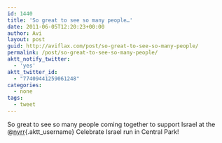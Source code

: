 ```yaml
---
id: 1440
title: 'So great to see so many people…'
date: 2011-06-05T12:20:23+00:00
author: Avi
layout: post
guid: http://aviflax.com/post/so-great-to-see-so-many-people/
permalink: /post/so-great-to-see-so-many-people/
aktt_notify_twitter:
  - 'yes'
aktt_twitter_id:
  - "77409441259061248"
categories:
  - none
tags:
  - tweet
---
```

So great to see so many people coming together to support Israel at the @[nyrr](http://twitter.com/nyrr){.aktt_username} Celebrate Israel run in Central Park!